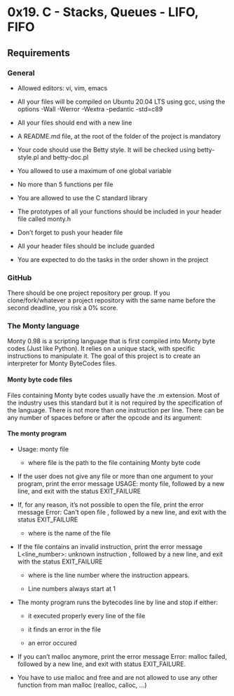 # 0x19. C - Stacks, Queues - LIFO, FIFO


## Requirements

### General

 - Allowed editors: vi, vim, emacs

 - All your files will be compiled on Ubuntu 20.04 LTS using gcc, using the options -Wall -Werror -Wextra -pedantic -std=c89

 - All your files should end with a new line

 - A README.md file, at the root of the folder of the project is mandatory

 - Your code should use the Betty style. It will be checked using betty-style.pl and betty-doc.pl

 - You allowed to use a maximum of one global variable

 - No more than 5 functions per file

 - You are allowed to use the C standard library

 - The prototypes of all your functions should be included in your header file called monty.h

 - Don’t forget to push your header file

 - All your header files should be include guarded

 - You are expected to do the tasks in the order shown in the project


### GitHub

There should be one project repository per group. If you clone/fork/whatever a project repository with the same name before the second deadline, you risk a 0% score.


### The Monty language

Monty 0.98 is a scripting language that is first compiled into Monty byte codes (Just like Python). It relies on a unique stack, with specific instructions to manipulate it. The goal of this project is to create an interpreter for Monty ByteCodes files.

#### Monty byte code files

Files containing Monty byte codes usually have the .m extension. Most of the industry uses this standard but it is not required by the specification of the language. There is not more than one instruction per line. There can be any number of spaces before or after the opcode and its argument:


#### The monty program

 - Usage: monty file

	- where file is the path to the file containing Monty byte code

 - If the user does not give any file or more than one argument to your program, print the error message USAGE: monty file, followed by a new line, and exit with the status EXIT_FAILURE

 - If, for any reason, it’s not possible to open the file, print the error message Error: Can't open file <file>, followed by a new line, and exit with the status EXIT_FAILURE

	- where <file> is the name of the file

 - If the file contains an invalid instruction, print the error message L<line_number>: unknown instruction <opcode>, followed by a new line, and exit with the status EXIT_FAILURE
	- where is the line number where the instruction appears.

	- Line numbers always start at 1

 - The monty program runs the bytecodes line by line and stop if either:

	- it executed properly every line of the file

	- it finds an error in the file

	- an error occured

 - If you can’t malloc anymore, print the error message Error: malloc failed, followed by a new line, and exit with status EXIT_FAILURE.

 - You have to use malloc and free and are not allowed to use any other function from man malloc (realloc, calloc, …)
